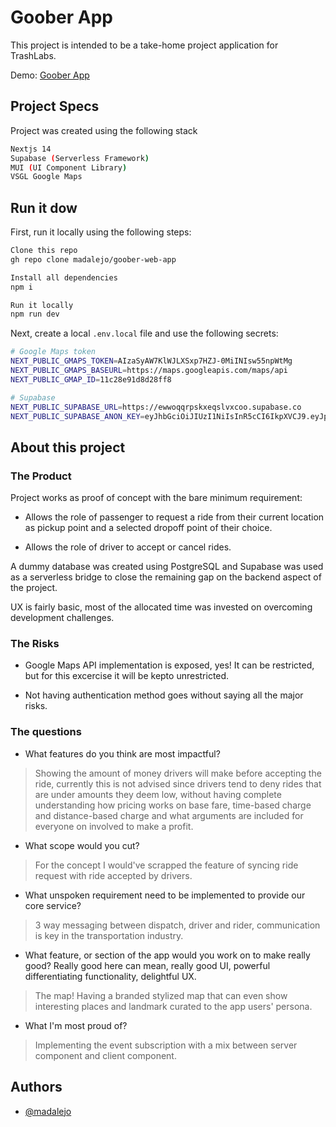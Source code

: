 # Goober App

This project is intended to be a take-home project application for TrashLabs.

Demo: [Goober App](https://goober-web-app.vercel.app/)

## Project Specs

Project was created using the following stack

```bash
Nextjs 14
Supabase (Serverless Framework)
MUI (UI Component Library)
VSGL Google Maps
```
## Run it dow
First, run it locally using the following steps:

```bash
Clone this repo
gh repo clone madalejo/goober-web-app

Install all dependencies
npm i

Run it locally
npm run dev
```

Next, create a local `.env.local` file and use the following secrets:

```bash
# Google Maps token
NEXT_PUBLIC_GMAPS_TOKEN=AIzaSyAW7KlWJLXSxp7HZJ-0MiINIsw55npWtMg
NEXT_PUBLIC_GMAPS_BASEURL=https://maps.googleapis.com/maps/api
NEXT_PUBLIC_GMAP_ID=11c28e91d8d28ff8

# Supabase
NEXT_PUBLIC_SUPABASE_URL=https://ewwoqqrpskxeqslvxcoo.supabase.co
NEXT_PUBLIC_SUPABASE_ANON_KEY=eyJhbGciOiJIUzI1NiIsInR5cCI6IkpXVCJ9.eyJpc3MiOiJzdXBhYmFzZSIsInJlZiI6ImV3d29xcXJwc2t4ZXFzbHZ4Y29vIiwicm9sZSI6ImFub24iLCJpYXQiOjE3MDkxMzE5NzQsImV4cCI6MjAyNDcwNzk3NH0.Tap1Sv9MLufKpzeRn0K3Xv_eudWeSI0GkxcyGIG2E3c
```

## About this project

### The Product
Project works as proof of concept with the bare minimum requirement:

* Allows the role of passenger to request a ride from their current location as pickup point and a selected dropoff point of their choice.

* Allows the role of driver to accept or cancel rides.


A dummy database was created using PostgreSQL and Supabase was used as a serverless bridge to close the remaining gap on the backend aspect of the project.

UX is fairly basic, most of the allocated time was invested on overcoming development challenges.

### The Risks
* Google Maps API implementation is exposed, yes! It can be restricted, but for this excercise it will be kepto unrestricted.

* Not having authentication method goes without saying all the major risks.

### The questions
* What features do you think are most impactful?

> Showing the amount of money drivers will make before accepting the ride, currently
> this is not advised since drivers tend to deny rides that are under amounts they 
> deem low, without having complete understanding how pricing works on base fare, 
> time-based charge and distance-based charge and what arguments are included for everyone 
> on involved to make a profit.

* What scope would you cut?
> For the concept I would've scrapped the feature of syncing ride request with ride 
> accepted by drivers.

* What unspoken requirement need to be implemented to provide our core service?
> 3 way messaging between dispatch, driver and rider, communication is key in the 
> transportation industry.

* What feature, or section of the app would you work on to make really good? Really good here can mean, really good UI, powerful differentiating functionality, delightful UX.
> The map! Having a branded stylized map that can even show interesting places and landmark
> curated to the app users' persona.

* What I'm most proud of?
> Implementing the event subscription with a mix between server component and client component.

## Authors

- [@madalejo](https://github.com/madalejo)